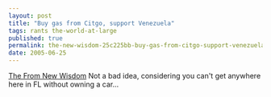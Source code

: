 ```yaml
---
layout: post
title: "Buy gas from Citgo, support Venezuela"
tags: rants the-world-at-large
published: true
permalink: the-new-wisdom-25c225bb-buy-gas-from-citgo-support-venezuela
date: 2005-06-25
---
```


<a href="http://www.thenewwisdom.com/2005/06/buy-gas-from-citgo-support-venezuela/">The From New Wisdom</a> Not a bad idea, considering you can't get anywhere here in FL without owning a car...
